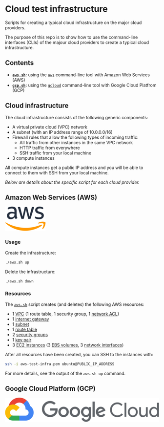 # Cloud test infrastructure

Scripts for creating a typical cloud infrastructure on the major cloud providers.

The purpose of this repo is to show how to use the command-line interfaces (CLIs) of the majour cloud providers to create a typical cloud infrastructure.

## Contents

- **[`aws.sh`](aws.sh):** using the [`aws`](https://aws.amazon.com/cli/) command-line tool with Amazon Web Services (AWS)
- **[`gcp.sh`](gcp.sh):** using the [`gcloud`](https://cloud.google.com/sdk/gcloud) command-line tool with Google Cloud Platfrom (GCP)

## Cloud infrastructure

The cloud infrastructure consists of the following generic components:

- A virtual private cloud (VPC) network
- A subnet (with an IP address range of 10.0.0.0/16)
- Firewall rules that allow the following types of incoming traffic:
    - All traffic from other instances in the same VPC network
    - HTTP traffic from everywhere
    - SSH traffic from your local machine
- 3 compute instances

All compute instances get a public IP address and you will be able to connect to them with SSH from your local machine.

_Below are details about the specific script for each cloud provider._

## Amazon Web Services (AWS)

![AWS](assets/aws.png)

### Usage

Create the infrastructure:

```bash
./aws.sh up
```
Delete the infrastructure:

```bash
./aws.sh down
```
### Resources

The [`aws.sh`](aws.sh) script creates (and deletes) the following AWS resources:

- 1 [VPC](https://docs.aws.amazon.com/vpc/latest/userguide/what-is-amazon-vpc.html) (1 route table, 1 security group, 1 [network ACL](https://docs.aws.amazon.com/vpc/latest/userguide/vpc-network-acls.html))
- 1 [internet gateway](https://docs.aws.amazon.com/vpc/latest/userguide/VPC_Internet_Gateway.html)
- 1 [subnet](https://docs.aws.amazon.com/vpc/latest/userguide/VPC_Subnets.html)
- 1 [route table](https://docs.aws.amazon.com/vpc/latest/userguide/VPC_Route_Tables.html)
- 2 [security groups](https://docs.aws.amazon.com/vpc/latest/userguide/VPC_SecurityGroups.html)
- 1 [key pair](https://docs.aws.amazon.com/AWSEC2/latest/UserGuide/ec2-key-pairs.html)
- 3 [EC2 instances](https://docs.aws.amazon.com/AWSEC2/latest/UserGuide/concepts.html) (3 [EBS volumes](https://docs.aws.amazon.com/AWSEC2/latest/UserGuide/AmazonEBS.html), 3 [network interfaces](https://docs.aws.amazon.com/AWSEC2/latest/UserGuide/using-eni.html))

After all resources have been created, you can SSH to the instances with:

```bash
ssh -i aws-test-infra.pem ubuntu@PUBLIC_IP_ADDRESS
```

For more details, see the output of the `aws.sh up` command.

## Google Cloud Platform (GCP)

![GCP](assets/gcp.png)
